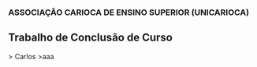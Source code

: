 ### ASSOCIAÇÃO CARIOCA DE ENSINO SUPERIOR (UNICARIOCA)
## Trabalho de Conclusão de Curso
<addr>
> Carlos
>aaa
